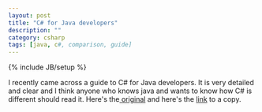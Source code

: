 ```yaml
---
layout: post
title: "C# for Java developers"
description: ""
category: csharp
tags: [java, c#, comparison, guide]
---
```

{% include JB/setup %}

I recently came across a guide to C# for Java developers. It is very detailed and clear and I think anyone who knows java and wants to know how C# is different should read it. Here's the[ original](http://www.25hoursaday.com/csharpvsjava.html) and here's the [link](/langComparison) to a copy.